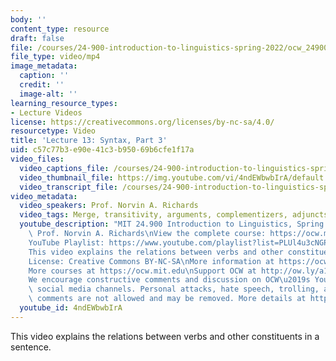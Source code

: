 ```yaml
---
body: ''
content_type: resource
draft: false
file: /courses/24-900-introduction-to-linguistics-spring-2022/ocw_24900_lecture13_2022mar17_360p_16_9.mp4
file_type: video/mp4
image_metadata:
  caption: ''
  credit: ''
  image-alt: ''
learning_resource_types:
- Lecture Videos
license: https://creativecommons.org/licenses/by-nc-sa/4.0/
resourcetype: Video
title: 'Lecture 13: Syntax, Part 3'
uid: c57c77b3-e90e-41c3-b950-69b6cfe1f17a
video_files:
  video_captions_file: /courses/24-900-introduction-to-linguistics-spring-2022/1ssaQs2EKBQUUoFDiTY0Ypv7Kw9zGs08U_transcript.webvtt
  video_thumbnail_file: https://img.youtube.com/vi/4ndEWbwbIrA/default.jpg
  video_transcript_file: /courses/24-900-introduction-to-linguistics-spring-2022/1ssaQs2EKBQUUoFDiTY0Ypv7Kw9zGs08U_transcript.pdf
video_metadata:
  video_speakers: Prof. Norvin A. Richards
  video_tags: Merge, transitivity, arguments, complementizers, adjuncts
  youtube_description: "MIT 24.900 Introduction to Linguistics, Spring 2022\nInstructor:\
    \ Prof. Norvin A. Richards\nView the complete course: https://ocw.mit.edu/courses/24-900-introduction-to-linguistics-spring-2022/\n\
    YouTube Playlist: https://www.youtube.com/playlist?list=PLUl4u3cNGP63BZGNOqrF2qf_yxOjuG35j\n\
    This video explains the relations between verbs and other constituents in a sentence.\n\
    License: Creative Commons BY-NC-SA\nMore information at https://ocw.mit.edu/terms\n\
    More courses at https://ocw.mit.edu\nSupport OCW at http://ow.ly/a1If50zVRlQ\n\
    We encourage constructive comments and discussion on OCW\u2019s YouTube and other\
    \ social media channels. Personal attacks, hate speech, trolling, and inappropriate\
    \ comments are not allowed and may be removed. More details at https://ocw.mit.edu/comments.\n"
  youtube_id: 4ndEWbwbIrA
---
```

This video explains the relations between verbs and other constituents in a sentence.